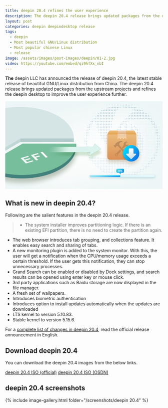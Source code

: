 ```yaml
---
title: deepin 20.4 refines the user experience
description: The deepin 20.4 release brings updated packages from the upstream projects and refines the deepin desktop to improve the user experience further.
layout: post
categories: deepin deepindesktop release
tags:
  - deepin
  - Most beautiful GNU/Linux distribution
  - Most popular chinese Linux
  - release
image: /assets/images/post-images/deepin/01-2.jpg
video: https://youtube.com/embed/qi9hfXx_nbI 
---
```


**The** deepin LLC has announced the release of deepin 20.4, the latest stable release of beautiful GNU/Linux distribution from China. The deepin 20.4 release brings updated packages from the upstream projects and refines the deepin desktop to improve the user experience further.

![deepin 20.4 featured image](/assets/images/post-images/deepin/01-2.jpg)

## What is new in deepin 20.4?
Following are the salient features in the deepin 20.4 release.
> - The system installer improves partitioning logic. If there is an existing EFI partition, there is no need to create the partition again.
- The web browser introduces tab grouping, and collections feature. It enables easy search and sharing of tabs.
- A new monitoring plugin is added to the system monitor. With this, the user will get a notification when the CPU/memory usage exceeds a certain threshold. If the user gets this notification, they can stop unnecessary processes.
- Grand Search can be enabled or disabled by Dock settings, and search results can be opened using enter key or mouse click.
- 3rd party applications such as Baidu storage are now displayed in the file manager.
- A fresh set of wallpapers.
- Introduces biometric authentication
- Introduces option to install updates automatically when the updates are downloaded
- LTS kernel to version 5.10.83.
- Stable kernel to version 5.15.6.

For a [complete list of changes in deepin 20.4](https://www.deepin.org/en/2022/01/18/deepin-20-4/), read the official release announcement in English.

## Download deepin 20.4
You can download the deepin 20.4 images from the below links.

<a href="https://cdimage.deepin.com/releases/20.4/deepin-desktop-community-20.4-amd64.iso" class="download">deepin 20.4 ISO (official)</a>
<a href="https://osdn.net/projects/deepin/storage/20.4" class="download">deepin 20.4 ISO (OSDN)</a>

## deepin 20.4 screenshots
{% include image-gallery.html folder="/screenshots/deepin 20.4" %}
